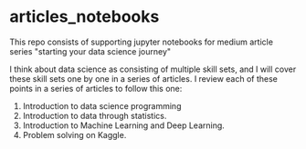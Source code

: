 # articles_notebooks
This repo consists of supporting jupyter notebooks for medium article series "starting your data science journey"

I think about data science as consisting of multiple skill sets, and I will cover these skill sets one by one in a series of articles. I review each of these points in a series of articles to follow this one:
1. Introduction to data science programming
2. Introduction to data through statistics.
3. Introduction to Machine Learning and Deep Learning.
4. Problem solving on Kaggle.
